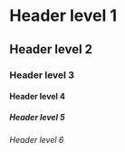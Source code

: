 # Header level 1
## Header level 2
### Header level 3
#### Header level 4
##### Header level 5
###### Header level 6

